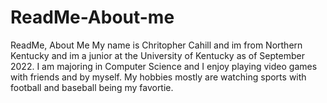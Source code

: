 # ReadMe-About-me
ReadMe, About Me
My name is Chritopher Cahill and im from Northern Kentucky and im a junior at the University of Kentucky as of September 2022. I am majoring in Computer Science and I enjoy playing video games with friends and by myself. My hobbies mostly are watching sports with football and baseball being my favortie.
